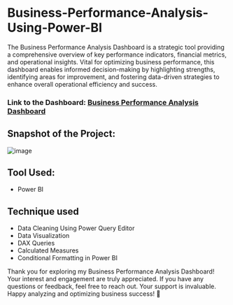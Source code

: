 # Business-Performance-Analysis-Using-Power-BI

The Business Performance Analysis Dashboard is a strategic tool providing a comprehensive overview of key performance indicators, financial metrics, and operational insights. Vital for optimizing business performance, this dashboard enables informed decision-making by highlighting strengths, identifying areas for improvement, and fostering data-driven strategies to enhance overall operational efficiency and success.

### Link to the Dashboard: [Business Performance Analysis Dashboard](https://app.powerbi.com/view?r=eyJrIjoiZTM4OWQ0M2MtOTI0Mi00NDNmLTg0MWMtYjJlNDRkYzhkODMwIiwidCI6IjI1ODVhZDNiLWQzYjYtNGNhMC04ZjEwLTJmYTFlNWU1NDY1MyJ9) 

## Snapshot of the Project: 

![image](https://github.com/Ankush-Verma-2807/Business-Performance-Analysis-Using-Power-BI/assets/155877268/b8184cb9-d731-473e-a8f7-e733e9261664)

## Tool Used:
- Power BI

## Technique used
- Data Cleaning Using Power Query Editor
- Data Visualization
- DAX Queries
- Calculated Measures
- Conditional Formatting in Power BI

Thank you for exploring my Business Performance Analysis Dashboard! Your interest and engagement are truly appreciated. If you have any questions or feedback, feel free to reach out. Your support is invaluable. Happy analyzing and optimizing business success! 🌟

